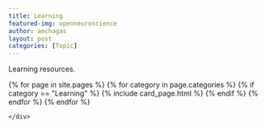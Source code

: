 ```yaml
---
title: Learning
featured-img: openneuroscience
author: amchagas
layout: post
categories: [Topic]
---
```



Learning resources.



<section class="blog">
  <div class="container">
    <div class="post-list" itemscope="" itemtype="http://schema.org/Blog">
      {% for page in site.pages %}
        {% for category in page.categories %}
          {% if category == "Learning" %}
            {% include card_page.html %}
          {% endif %}
        {% endfor %}
      {% endfor %}


    </div>
  </div>
</section>
